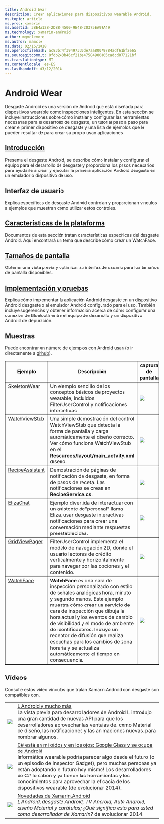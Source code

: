 ```yaml
---
title: Android Wear
description: Crear aplicaciones para dispositivos wearable Android.
ms.topic: article
ms.prod: xamarin
ms.assetid: 3BE4A128-2D88-4500-9E48-20375EA99A49
ms.technology: xamarin-android
author: mgmclemore
ms.author: mamcle
ms.date: 02/16/2018
ms.openlocfilehash: ac83b74f39497333de7aa80079784adf61bf2e65
ms.sourcegitcommit: 0fdb243b46cf21be47584900805cadcd077121bf
ms.translationtype: MT
ms.contentlocale: es-ES
ms.lasthandoff: 03/12/2018
---
```

# <a name="android-wear"></a>Android Wear

Desgaste Android es una versión de Android que está diseñada para dispositivos wearable como inspecciones inteligentes. En esta sección se incluye instrucciones sobre cómo instalar y configurar las herramientas necesarias para el desarrollo de desgaste, un tutorial paso a paso para crear el primer dispositivo de desgaste y una lista de ejemplos que le pueden resultar de para crear su propio usan aplicaciones.

##  <a name="getting-startedandroidwearget-startedindexmd"></a>[Introducción](~/android/wear/get-started/index.md)

Presenta el desgaste Android, se describe cómo instalar y configurar el equipo para el desarrollo de desgaste y proporciona los pasos necesarios para ayudarle a crear y ejecutar la primera aplicación Android desgaste en un emulador o dispositivo de uso.

##  <a name="user-interfaceandroidwearuser-interfaceindexmd"></a>[Interfaz de usuario](~/android/wear/user-interface/index.md)

Explica específicos de desgaste Android controlan y proporcionan vínculos a ejemplos que muestran cómo utilizar estos controles.

##  <a name="platform-featuresandroidwearplatformindexmd"></a>[Características de la plataforma](~/android/wear/platform/index.md)

Documentos de esta sección tratan características específicas del desgaste Android. Aquí encontrará un tema que describe cómo crear un WatchFace.

##  <a name="screen-sizesandroidwearscreen-sizesmd"></a>[Tamaños de pantalla](~/android/wear/screen-sizes.md)

Obtener una vista previa y optimizar su interfaz de usuario para los tamaños de pantalla disponibles.

##  <a name="deployment--testingandroidweardeploy-testindexmd"></a>[Implementación y pruebas](~/android/wear/deploy-test/index.md)

Explica cómo implementar la aplicación Android desgaste en un dispositivo Android desgaste o al emulador Android configurado para el uso. También incluye sugerencias y obtener información acerca de cómo configurar una conexión de Bluetooth entre el equipo de desarrollo y un dispositivo Android de depuración.



## <a name="samples"></a>Muestras

Puede encontrar un número de [ejemplos](https://developer.xamarin.com/samples/android/Android%20Wear/) con Android usan (o ir directamente a [github](https://github.com/xamarin/monodroid-samples/tree/master/wear)). 

<table align="center" border="1" cellpadding="1" cellspacing="1">
  <thead>
      <th>
          <strong>Ejemplo</strong>
      </th>
      <th>
          <strong>Descripción</strong>
      </th>
      <th>
          <strong>captura de pantalla</strong>
      </th>
  </thead>
  <tbody>
  <tr>
      <td valign="top">
          <a href="https://developer.xamarin.com/samples/SkeletonWear/">SkeletonWear</a>
      </td>
      <td valign="top">
Un ejemplo sencillo de los conceptos básicos de proyectos wearable, incluidos FilterUserControl y notificaciones interactivas.
      </td>
      <td>
          <img src="Images/skeleton.png" class="tableimg">
      </td>
  </tr>
  <tr>
      <td valign="top">
          <a href="https://developer.xamarin.com/samples/WatchViewStub/">WatchViewStub</a>
      </td>
      <td valign="top">
Una simple demostración del control WatchViewStub que detecta la forma de pantalla y carga automáticamente el diseño correcto.
Ver cómo funciona WatchViewStub en el <b>Resources/layout/main_actvity.xml</b> diseño.
      </td>
      <td>
          <img src="Images/watchview.png" class="tableimg">
      </td>
  </tr>
  <tr>
      <td valign="top">
          <a href="https://developer.xamarin.com/samples/RecipeAssistant/">RecipeAssistant</a>
      </td>
      <td valign="top">
Demostración de páginas de notificación de desgaste, en forma de pasos de receta. Las notificaciones se crean en <b>RecipeService.cs</b>.
      </td>
      <td>
          <img src="Images/recipeassist.png" class="tableimg">
      </td>
  </tr>
  <tr>
      <td valign="top">
          <a href="https://developer.xamarin.com/samples/ElizaChat/">ElizaChat</a>
      </td>
      <td valign="top">
Ejemplo divertida de interactuar con un asistente de"personal" llama Eliza, usar desgaste interactivas notificaciones para crear una conversación mediante respuestas preestablecidas.
      </td>
      <td>
          <img src="Images/eliza.png" class="tableimg">
      </td>
  </tr>
  <tr>
      <td valign="top">
          <a href="https://developer.xamarin.com/samples/GridViewPager/">GridViewPager</a>
      </td>
      <td valign="top">
FilterUserControl implementa el modelo de navegación 2D, donde el usuario lectores de crédito verticalmente y horizontalmente para navegar por las opciones y el contenido.
      </td>
      <td>
          <img src="Images/gridviewpager.png" class="tableimg">
      </td>
  </tr>
  <tr>
      <td valign="top">
          <a href="https://developer.xamarin.com/samples/monodroid/wear/WatchFace">WatchFace</a>
      </td>
      <td valign="top">
          <b>WatchFace</b> es una cara de inspección personalizado con estilo de señales analógicas hora, minuto y segundo manos. Este ejemplo muestra cómo crear un servicio de cara de inspección que dibuja la hora actual y los eventos de cambio de visibilidad y el modo de ambiente de identificadores. Incluye un receptor de difusión que realiza escuchas para los cambios de zona horaria y se actualiza automáticamente el tiempo en consecuencia.
      </td>
      <td>
          <img src="Images/watchface.png" class="tableimg">
      </td>
  </tr>
  </tbody>
</table>

##  <a name="videos"></a>Vídeos

Consulte estos vídeo vínculos que tratan Xamarin.Android con desgaste son compatibles con.

<table align="center" border="0" cellpadding="1" cellspacing="1">
    <tr>
        <td>
        <a href="http://blog.xamarin.com/webinar-recording-android-l-and-so-much-more/"><img src="Images/video-android-l.png" border="0" /></td>
        <td><a href="http://blog.xamarin.com/webinar-recording-android-l-and-so-much-more/">L Android y mucho más</a>
        <br />
La vista previa para desarrolladores de Android L introdujo una gran cantidad de nuevas API para que los desarrolladores aprovechar las ventajas de, como Material de diseño, las notificaciones y las animaciones nuevas, para nombrar algunos.</td>
    </tr>
    <tr>
        <td>
        <a href="https://www.youtube.com/watch?v=80H8tXByZQc"><img src="Images/video-eyes-ears.png" border="0" /></td>
        <td><a href="https://www.youtube.com/watch?v=80H8tXByZQc">C# está en mi oídos y en los ojos: Google Glass y se ocupa de Android</a>
        <br />
Informática wearable podría parecer algo desde el futuro (o un episodio de Inspector Gadget), pero muchas personas ya están adoptando el futuro hoy mismo! Los desarrolladores de C# lo saben y ya tienen las herramientas y los conocimientos para aprovechar la eficacia de los dispositivos wearable (de evolucionar 2014).</td>
    </tr>
    <tr>
        <td>
        <a href="https://www.youtube.com/watch?v=Gpqc2XZIQfU"><img src="Images/video-whats-new.png" border="0" /></td>
        <td><a href="https://www.youtube.com/watch?v=Gpqc2XZIQfU">Novedades de Xamarin.Android</a>
        <br />
        <i>L Android, desgaste Android, TV Android, Auto Android, diseño Material y carátulas; ¿Qué significa esto para usted como desarrollador de Xamarin? </i> de evolucionar 2014.</td>
    </tr>
</table>


<!--

March 18
http://blog.xamarin.com/android-wear/

August 14
http://blog.xamarin.com/android-l-developer-preview-android-wear-support/

August 27
http://blog.xamarin.com/tips-for-your-first-android-wear-app/

Watch Face
https://github.com/Redth/Xamarin.Wear.WatchFace
-->
